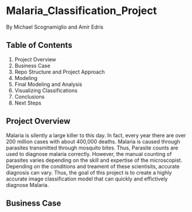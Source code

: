 # Malaria_Classification_Project
By Michael Scognamiglio and Amir Edris 
## Table of Contents
1. Project Overview
1. Business Case 
1. Repo Structure and Project Approach
1. Modeling 
1. Final Modeling and Analysis
1. Visualizing Classifications
1. Conclusions 
1. Next Steps
## Project Overview
Malaria is silently a large killer to this day. In fact, every year there are over 200 million cases with about 400,000 deaths.
Malaria is caused through parasites transmitted through mosquito bites. Thus, Parasite counts are used to diagnose malaria  correctly. However, the manual counting of parasites varies depending on the skill and expertise of the microscopist. Depending on the conditions and treament of these scientisits, accurate diagnosis can vary. Thus, the goal of this project is to create a highly accurate image classification model that can quickly and effictively diagnose Malaria. 
## Business Case 
